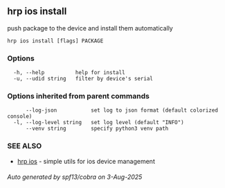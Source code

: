 ## hrp ios install

push package to the device and install them automatically

```
hrp ios install [flags] PACKAGE
```

### Options

```
  -h, --help          help for install
  -u, --udid string   filter by device's serial
```

### Options inherited from parent commands

```
      --log-json           set log to json format (default colorized console)
  -l, --log-level string   set log level (default "INFO")
      --venv string        specify python3 venv path
```

### SEE ALSO

* [hrp ios](hrp_ios.md)	 - simple utils for ios device management

###### Auto generated by spf13/cobra on 3-Aug-2025
